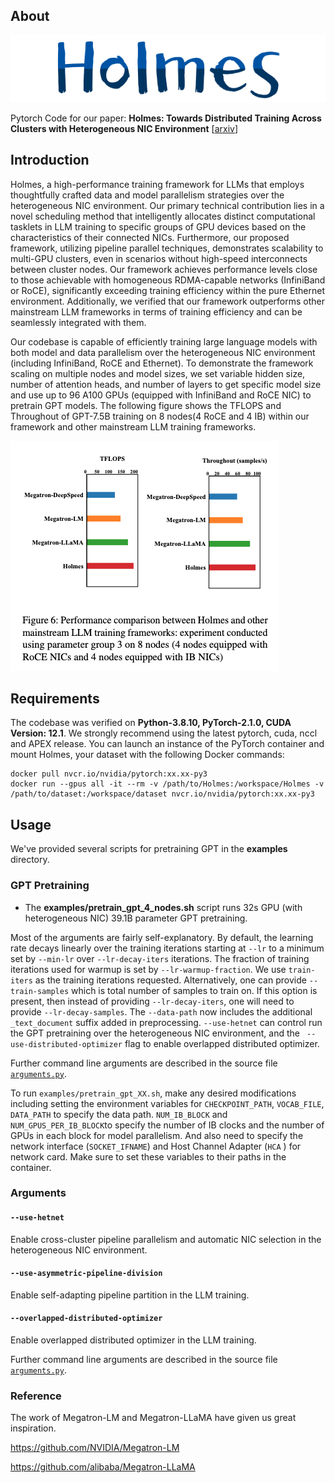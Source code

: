 ## About

![holmes_logo](./images/holmes_logo.png)

Pytorch Code for our paper:  **Holmes: Towards Distributed Training Across Clusters with Heterogeneous NIC Environment** [[arxiv](https://arxiv.org/abs/2312.03549)]

## Introduction

Holmes, a high-performance training framework for LLMs that employs thoughtfully crafted data and model parallelism strategies over the heterogeneous NIC environment. Our primary technical contribution lies in a novel scheduling method that intelligently allocates distinct computational tasklets in LLM training to specific groups of GPU devices based on the characteristics of their connected NICs. Furthermore, our proposed framework, utilizing pipeline parallel techniques, demonstrates scalability to multi-GPU clusters, even in scenarios without high-speed interconnects between
cluster nodes. Our framework achieves performance levels close to those achievable with homogeneous RDMA-capable networks (InfiniBand or RoCE), significantly exceeding training efficiency within the pure Ethernet environment. Additionally, we verified that our framework outperforms other mainstream LLM frameworks in terms of training efficiency and can be seamlessly integrated with them.

Our codebase is capable of efficiently training large language models with both model and data parallelism over the  heterogeneous NIC environment (including InfiniBand, RoCE and Ethernet).  To demonstrate the framework scaling on multiple nodes and model sizes, we set variable hidden size, number of attention heads, and number of layers to get specific model size and use up to 96 A100 GPUs (equipped with InfiniBand and RoCE NIC) to pretrain GPT models. The following figure shows the TFLOPS and Throughout of GPT-7.5B training on 8 nodes(4 RoCE and 4 IB) within our framework and other mainstream LLM training frameworks.

![exp](./images/exp.png)

## Requirements

The codebase was verified on **Python-3.8.10, PyTorch-2.1.0, CUDA Version: 12.1**. We strongly recommend using the latest pytorch, cuda, nccl and APEX release. You can launch an instance of the PyTorch container and mount Holmes,  your dataset with the following Docker commands:

```
docker pull nvcr.io/nvidia/pytorch:xx.xx-py3
docker run --gpus all -it --rm -v /path/to/Holmes:/workspace/Holmes -v /path/to/dataset:/workspace/dataset nvcr.io/nvidia/pytorch:xx.xx-py3
```

## Usage

We've provided several scripts for pretraining GPT in the **examples** directory.


### GPT Pretraining

- The **examples/pretrain_gpt_4_nodes.sh** script  runs 32s GPU (with heterogeneous NIC) 39.1B parameter GPT pretraining. 

Most of the arguments are fairly self-explanatory. By default, the learning rate decays linearly over the training iterations starting at `--lr` to a minimum set by `--min-lr` over `--lr-decay-iters` iterations. The fraction of training iterations used for warmup is set by `--lr-warmup-fraction`.  We use `train-iters` as the training iterations requested. Alternatively, one can provide `--train-samples` which is total number of samples to train on. If this option is present, then instead of providing `--lr-decay-iters`, one will need to provide `--lr-decay-samples`. The `--data-path` now includes the additional `_text_document` suffix added in preprocessing.  `--use-hetnet` can control run the GPT pretraining over the heterogeneous NIC environment, and the ` --use-distributed-optimizer` flag to enable overlapped distributed optimizer.

Further command line arguments are described in the source file [`arguments.py`](https://github.com/NVIDIA/Megatron-LM/blob/main/megatron/arguments.py).

To run `examples/pretrain_gpt_XX.sh`, make any desired modifications including setting the environment variables for `CHECKPOINT_PATH`, `VOCAB_FILE`, `DATA_PATH` to specify the data path.  `NUM_IB_BLOCK` and  `NUM_GPUS_PER_IB_BLOCK`to specify the number of IB clocks and the number of GPUs  in each block for model parallelism. And also need to specify the network interface (`SOCKET_IFNAME`) and Host Channel Adapter (`HCA` ) for network card. Make sure to set these variables to their paths in the container. 

### Arguments

#### `--use-hetnet`

Enable cross-cluster pipeline parallelism and automatic NIC selection in the heterogeneous NIC environment.

#### `--use-asymmetric-pipeline-division`

Enable self-adapting pipeline partition in the LLM training.

#### `--overlapped-distributed-optimizer`

Enable overlapped distributed optimizer in the LLM training.



Further command line arguments are described in the source file [`arguments.py`](https://github.com/NVIDIA/Megatron-LM/blob/main/megatron/arguments.py).



### Reference

The work of Megatron-LM and Megatron-LLaMA have given us great inspiration. 

https://github.com/NVIDIA/Megatron-LM

https://github.com/alibaba/Megatron-LLaMA
